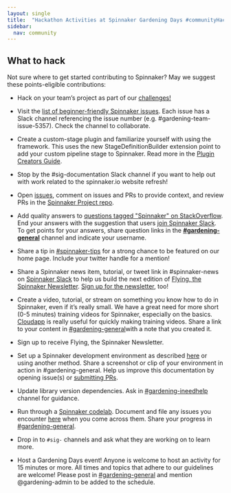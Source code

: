 ```yaml
---
layout: single
title:  "Hackathon Activities at Spinnaker Gardening Days #communityHack"
sidebar:
  nav: community
---
```


## What to hack

Not sure where to get started contributing to Spinnaker? May we suggest these points-eligible contributions:

- Hack on your team’s project as part of our [challenges!](https://github.com/spinnaker-hackathon/gardening/blob/master/challenges.md)

- Visit the [list of beginner-friendly Spinnaker issues](https://github.com/spinnaker/spinnaker/issues?q=is%3Aopen+is%3Aissue+label%3A%22beginner+friendly%22+). Each issue has a Slack channel referencing the issue number (e.g. #gardening-team-issue-5357). Check the channel to collaborate.

- Create a custom-stage plugin and familiarize yourself with using the framework. This uses the new StageDefinitionBuilder extension point to add your custom pipeline stage to Spinnaker. Read more in the [Plugin Creators Guide](https://www.spinnaker.io/guides/developer/plugin-creators/).

- Stop by the #sig-documentation Slack channel if you want to help out with work related to the spinnaker.io website refresh!

- Open [issues](https://github.com/spinnaker/spinnaker/issues), comment on issues and PRs to provide context, and review PRs in the [Spinnaker Project repo](https://github.com/spinnaker/spinnaker).

- Add quality answers to [questions tagged "Spinnaker" on StackOverflow](https://stackoverflow.com/questions/tagged/spinnaker). End your answers with the suggestion that users [join Spinnaker Slack](https://join.spinnaker.io). To get points for your answers, share question links in the __[#gardening-general](https://spinnakerteam.slack.com/archives/CV4A90DPF)__ channel and indicate your username.

- Share a tip in [#spinnaker-tips](https://spinnakerteam.slack.com/archives/C011W1CNW8Y) for a strong chance to be featured on our home page. Include your twitter handle for a mention!

- Share a Spinnaker news item, tutorial, or tweet link in #spinnaker-news on [Spinnaker Slack](https://join.spinnaker.io) to help us build the next edition of [Flying, the Spinnaker Newsletter](/news/latest/). [Sign up for the newsletter](/news/), too!

- Create a video, tutorial, or stream on something you know how to do in Spinnaker, even if it’s really small. We have a great need for more short (0-5 minutes) training videos for Spinnaker, especially on the basics. [Cloudapp](https://www.getcloudapp.com/) is really useful for quickly making training videos. Share a link to your content in [#gardening-general](https://spinnakerteam.slack.com/archives/CV4A90DPF)with a note that you created it.

- Sign up to receive Flying, the Spinnaker Newsletter.

- Set up a Spinnaker development environment as described [here](/community/gardening/dev-environment/) or using another method. Share a screenshot or clip of your environment in action in #gardening-general. Help us improve this documentation by opening issue(s) or [submitting PRs](https://github.com/spinnaker/spinnaker.github.io/blob/master/community/gardening/dev-environment.md).

- Update library version dependencies. Ask in [#gardening-ineedhelp](https://spinnakerteam.slack.com/archives/CURFZGL2E) channel for guidance.

- Run through a [Spinnaker codelab](/guides/tutorials/codelabs/). Document and file any issues you encounter [here](https://github.com/spinnaker/spinnaker.github.io/issues/) when you come across them. Share your progress in [#gardening-general](https://spinnakerteam.slack.com/archives/CV4A90DPF).

- Drop in to `#sig-` channels and ask what they are working on to learn more.

- Host a Gardening Days event! Anyone is welcome to host an activity for 15 minutes or more. All times and topics that adhere to our guidelines are welcome! Please post in [#gardening-general](https://spinnakerteam.slack.com/archives/CV4A90DPF) and mention @gardening-admin to be added to the schedule.
